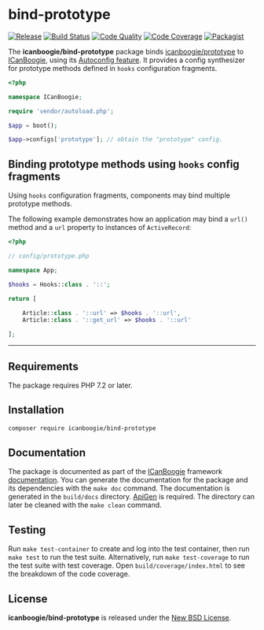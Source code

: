 # bind-prototype

[![Release](https://img.shields.io/packagist/v/icanboogie/bind-prototype.svg)](https://packagist.org/packages/icanboogie/bind-prototype)
[![Build Status](https://img.shields.io/github/workflow/status/ICanBoogie/bind-prototype/test)](https://github.com/ICanBoogie/bind-prototype/actions?query=workflow%3Atest)
[![Code Quality](https://img.shields.io/scrutinizer/g/ICanBoogie/bind-prototype.svg)](https://scrutinizer-ci.com/g/ICanBoogie/bind-prototype)
[![Code Coverage](https://img.shields.io/coveralls/ICanBoogie/bind-prototype.svg)](https://coveralls.io/r/ICanBoogie/bind-prototype)
[![Packagist](https://img.shields.io/packagist/dt/icanboogie/bind-prototype.svg)](https://packagist.org/packages/icanboogie/bind-prototype)

The **icanboogie/bind-prototype** package binds [icanboogie/prototype][] to [ICanBoogie][], using its
[Autoconfig feature][]. It provides a config synthesizer for prototype methods defined in `hooks`
configuration fragments.

```php
<?php

namespace ICanBoogie;

require 'vendor/autoload.php';

$app = boot();

$app->configs['prototype']; // obtain the "prototype" config.
```





## Binding prototype methods using `hooks` config fragments

Using `hooks` configuration fragments, components may bind multiple prototype methods.

The following example demonstrates how an application may bind a `url()` method and a `url` property to instances of `ActiveRecord`:

```php
<?php

// config/prototype.php

namespace App;

$hooks = Hooks::class . '::';

return [

    Article::class . '::url' => $hooks . '::url',
    Article::class . '::get_url' => $hooks . '::url'

];
```





----------





## Requirements

The package requires PHP 7.2 or later.





## Installation

```bash
composer require icanboogie/bind-prototype
```





## Documentation

The package is documented as part of the [ICanBoogie][] framework
[documentation][]. You can generate the documentation for the package
and its dependencies with the `make doc` command. The documentation is generated in the
`build/docs` directory. [ApiGen](http://apigen.org/) is required. The directory can later be
cleaned with the `make clean` command.





## Testing

Run `make test-container` to create and log into the test container, then run `make test` to run the
test suite. Alternatively, run `make test-coverage` to run the test suite with test coverage. Open
`build/coverage/index.html` to see the breakdown of the code coverage.





## License

**icanboogie/bind-prototype** is released under the [New BSD License](LICENSE).





[documentation]: https://icanboogie.org/api/bind-prototype/4.0/

[icanboogie/prototype]:  https://github.com/ICanBoogie/Prototype
[Autoconfig feature]:    https://icanboogie.org/docs/4.0/autoconfig
[ICanBoogie]:            https://icanboogie.org
